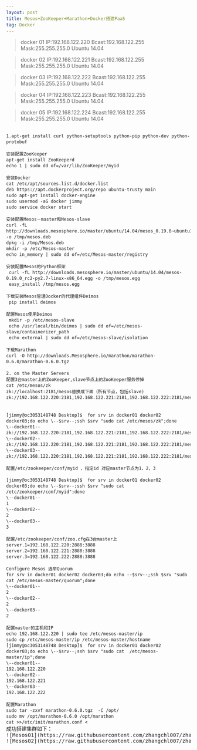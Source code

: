 ```yaml
---
layout: post
title: Mesos+ZooKeeper+Marathon+Docker搭建PaaS
tag: Docker
---
```


>docker 01  IP:192.168.122.220  Bcast:192.168.122.255  Mask:255.255.255.0 Ubuntu 14.04

>docker 02  IP:192.168.122.221  Bcast:192.168.122.255  Mask:255.255.255.0 Ubuntu 14.04

>docker 03  IP:192.168.122.222  Bcast:192.168.122.255  Mask:255.255.255.0 Ubuntu 14.04

>docker 04  IP:192.168.122.223  Bcast:192.168.122.255  Mask:255.255.255.0 Ubuntu 14.04

>docker 05  IP:192.168.122.224  Bcast:192.168.122.255  Mask:255.255.255.0 Ubuntu 14.04

<pre><code>
1.apt-get install curl python-setuptools python-pip python-dev python-protobuf

安装配置ZooKeeper
apt-get install ZooKeeperd
echo 1 | sudo dd of=/var/lib/ZooKeeper/myid

安装Docker
cat /etc/apt/sources.list.d/docker.list 
deb https://apt.dockerproject.org/repo ubuntu-trusty main
sudo apt-get install docker-engine
sudo usermod -aG docker jimmy
sudo service docker start

安装配置Mesos－master和Mesos-slave
curl -fL http://downloads.mesosphere.io/master/ubuntu/14.04/mesos_0.19.0~ubuntu14.04%2B1_amd64.deb -o /tmp/mesos.deb
dpkg -i /tmp/Mesos.deb
mkdir -p /etc/Mesos-master
echo in_memory | sudo dd of=/etc/Mesos-master/registry

安装配置Mesos的Python框架
 curl -fL http://downloads.mesosphere.io/master/ubuntu/14.04/mesos-0.19.0_rc2-py2.7-linux-x86_64.egg -o /tmp/mesos.egg
 easy_install /tmp/mesos.egg

下载安装Mesos管理Docker的代理组件Deimos
 pip install deimos

配置Mesos使用Deimos
 mkdir -p /etc/mesos-slave
 echo /usr/local/bin/deimos | sudo dd of=/etc/mesos-slave/containerizer_path
 echo external | sudo dd of=/etc/mesos-slave/isolation

下载Marathon
curl -O http://downloads.Mesosphere.io/marathon/marathon-0.6.0/marathon-0.6.0.tgz 

2. on the Master Servers
配置3台master上的ZooKeeper,slave节点上的ZooKeeper服务停掉
cat /etc/mesos/zk
zk://localhost:2181/mesos替换成下面（所有节点，包括slave)
zk://192.168.122.220:2181,192.168.122.221:2181,192.168.122.222:2181/mesos


[jimmy@oc3053148748 Desktop]$  for srv in docker01 docker02 docker03;do echo \--$srv--;ssh $srv "sudo cat /etc/mesos/zk";done
\--docker01--
zk://192.168.122.220:2181,192.168.122.221:2181,192.168.122.222:2181/mesos
\--docker02--
zk://192.168.122.220:2181,192.168.122.221:2181,192.168.122.222:2181/mesos
\--docker03--
zk://192.168.122.220:2181,192.168.122.221:2181,192.168.122.222:2181/mesos

配置/etc/zookeeper/conf/myid ，指定id 对应master节点为1，2，3

[jimmy@oc3053148748 Desktop]$  for srv in docker01 docker02 docker03;do echo \--$srv--;ssh $srv "sudo cat /etc/zookeeper/conf/myid";done
\--docker01--
1
\--docker02--
2
\--docker03--
3

配置/etc/zookeeper/conf/zoo.cfg在3台master上
server.1=192.168.122.220:2888:3888
server.2=192.168.122.221:2888:3888
server.3=192.168.122.222:2888:3888

Configure Mesos 选举Quorum 
for srv in docker01 docker02 docker03;do echo --$srv--;ssh $srv "sudo cat /etc/mesos-master/quorum";done 
\--docker01--
2
\--docker02--
2
\--docker03--
2

配置master的主机和IP
echo 192.168.122.220 | sudo tee /etc/mesos-master/ip
sudo cp /etc/mesos-master/ip /etc/mesos-master/hostname
[jimmy@oc3053148748 Desktop]$  for srv in docker01 docker02 docker03;do echo \--$srv--;ssh $srv "sudo cat  /etc/mesos-master/ip";done 
\--docker01--
192.168.122.220
\--docker02--
192.168.122.221
\--docker03--
192.168.122.222

配置Marathon
sudo tar -zxvf marathon-0.6.0.tgz  -C /opt/
sudo mv /opt/marathon-0.6.0 /opt/marathon
cat >>/etc/init/marathon.conf <<EOF
 description "Marathon scheduler for Mesos"
 start on runlevel [2345]
 stop on runlevel [!2345]
 respawn
 respawn limit 10 5
 exec /opt/marathon/bin/start \--master zk://192.168.122.220:2181,192.168.122.221:2181,192.168.122.222:2181/mesos --zk \
 zk://192.168.122.220:2181,192.168.122.221:2181,192.168.122.222:2181/marathon
EOF

配置master节点服务启动规则 
sudo stop mesos-slave
echo manual | sudo tee /etc/init/mesos-slave.override
启动服务sudo stop mesos-slave
sudo restart zookeeper
sudo start mesos-master
sudo start marathon

测试
Start an app with 128 MB memory, 1 CPU, and 1 instance
curl -X POST -H "Accept: application/json" -H "Content-Type: application/json" \
    192.168.122.220:8080/v2/apps \
    -d '{"id": "app-123", "cmd": "sleep 600", "instances": 1, "mem": 128, "cpus": 1}'

\# Stop the app
curl -X DELETE 192.168.122.220:8080/v2/apps/app-123

配置slave节点
sudo stop zookeeper
echo manual | sudo tee /etc/init/zookeeper.override

配置slave节点主机名和ip
echo 192.168.122.223 |  sudo tee /etc/mesos-slave/ip
sudo cp /etc/mesos-slave/ip /etc/mesos-slave/hostname
[jimmy@oc3053148748 Downloads]$ for srv in docker04 docker05;do echo \--$srv--;ssh $srv "sudo cat  /etc/mesos-slave/ip";done
\--docker04--
192.168.122.223
\--docker05--
192.168.122.224

sudo stop zookeeper
echo manual | sudo tee /etc/init/zookeeper.override
sudo stop mesos-master
echo manual | sudo tee /etc/init/mesos-master.override
sudo start mesos-slave

<pre></code>
成功搭建集群如下：
![Mesos01](https://raw.githubusercontent.com/zhangchl007/zhangchl007.github.io/master/_image/mesos01.png "Mesos scale-up")
![Mesos02](https://raw.githubusercontent.com/zhangchl007/zhangchl007.github.io/master/_image/mesos02.png "Mesos scale-up")
